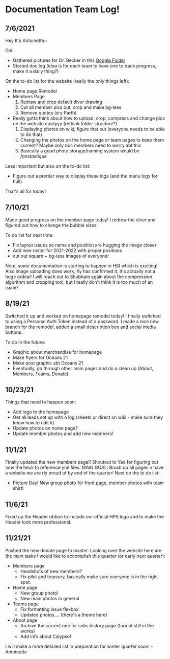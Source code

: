 # Documentation Team Log!

## 7/6/2021
Hey It's Antoinette~

Did:
- Gathered pictures for Dr. Becker in this [Google Folder](https://drive.google.com/drive/folders/1RZ4ywF5MG9XobbFNfNsmHptrais8jHMW?usp=sharing)
- Started doc log (idea is for each team to have one to track progress, make it a daily thing?)

On the to-do list for the website (really the only things left):
- Home page Remodel
- Members Page
    1. Redraw and crop default diver drawing
    2. Cut all member pics out, crop and make bg-less
    3. Remove quotes (sry Parth)
- Really gotta think about how to upload, crop, compress and change pics on the website easilyyy (rethink folder structure?)
    1. Displaying photos on wiki, figure that out (everyone needs to be able to do that)
    2. Changing the photos on the home page or team pages to keep them current? Maybe only doc members need to worry abt this
    3. Basically a good photo storage/naming system would be *fanstastique*

Less important but also on the to-do list:
- Figure out a prettier way to display these logs (and the manu logs for hull)

That's all for today!

## 7/10/21
Made good progress on the member page today! I redrew the diver and figured out how to change the bubble sizes.

To do list for next time:
- Fix layout issues so name and position are hugging the image closer
- Add new roster for 2021-2022 with proper positions
- cut out square + bg-less images of everyone!

Note, some documentation is starting to happen in HSI which is exciting! Also image uploading does work, Ky has confirmed it, it's actually not a huge ordeal!
I will reach out to Shubham again about the compression algorithm and cropping tool, but I really don't think it is too much of an issue?

## 8/19/21
Switched it up and worked on homepage remodel today!
I finally switched to using a Personal Auth Token instead of a password. I made a nice new branch for the remodel, added a small description box and social media buttons.

To do in the future:
- Graphic about merchandise for homepage
- Make flyers for Oceans 21
- Make post graphic abt Oceans 21
- Eventually, go through other main pages and do a clean up (About, Members, Teams, Donate)


## 10/23/21
Things that need to happen soon:
- Add logo to the homepage
- Get all leads set up with a log (sheets or direct on wiki - make sure they know how to edit it)
- Update photos on home page?
- Update member photos and add new members!

## 11/1/21
Finally updated the new members page!! Shoutout to Yao for figuring out how the heck to reference yml files.
MAIN GOAL: Brush up all pages n have a website we are rly proud of by end of the quarter!
Next on the to do list:
- Picture Day! New group photo for front page, member photos with team shirt!

## 11/6/21
Fixed up the Header ribbon to include our official HPS logo and to make the Header look more professional.

## 11/21/21
Pushed the new donate page to master.
Looking over the website here are the main tasks I would like to accomplish this quarter (or early next quarter):

* Members page
    * Headshots of new members?
    * Fix pilot and treasury, basically make sure everyone is in the right spot.
* Home page
    * New group photo!
    * New main photos in general
* Teams page
    * Fix formatting issue flexbox
    * Updated photos.... (there's a theme here)
* About page
    * Archive the current one for subs history page (format still in the works)
    * Add info about Calypso!

I will make a more detailed list in preparation for winter quarter soon! -Antoinette

